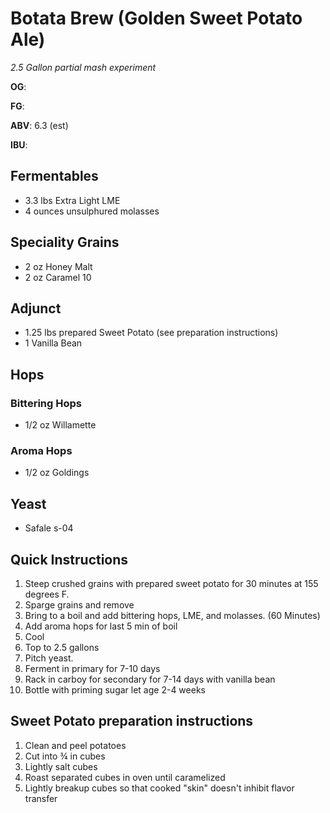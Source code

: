# Botata Brew (Golden Sweet Potato Ale)

_2.5 Gallon partial mash experiment_

**OG**:

**FG**:

**ABV**: 6.3 (est)

**IBU**:

## Fermentables

-  3.3 lbs Extra Light LME
-  4 ounces unsulphured molasses

## Speciality Grains

-  2 oz Honey Malt
-  2 oz Caramel 10

## Adjunct

-  1.25 lbs prepared Sweet Potato (see preparation instructions)
-  1 Vanilla Bean

## Hops

### Bittering Hops

-  1/2 oz Willamette

### Aroma Hops

-  1/2 oz Goldings

## Yeast

-  Safale s-04

## Quick Instructions

1. Steep crushed grains with prepared sweet potato for 30 minutes at 155 degrees F.
1. Sparge grains and remove
1. Bring to a boil and add bittering hops, LME, and molasses. (60 Minutes)
1. Add aroma hops for last 5 min of boil
1. Cool
1. Top to 2.5 gallons
1. Pitch yeast.
1. Ferment in primary for 7-10 days
1. Rack in carboy for secondary for 7-14 days with vanilla bean
1. Bottle with priming sugar let age 2-4 weeks

## Sweet Potato preparation instructions

1. Clean and peel potatoes
1. Cut into ¾ in cubes
1. Lightly salt cubes
1. Roast separated cubes in oven until caramelized
1. Lightly breakup cubes so that cooked "skin" doesn't inhibit flavor transfer
